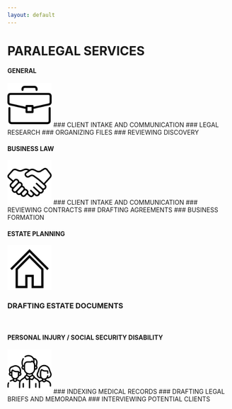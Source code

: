 ```yaml
---
layout: default
---
```


# PARALEGAL SERVICES


#### GENERAL
<img src="/assets/images/briefcase.png" alt="general" width="100">
### CLIENT INTAKE AND COMMUNICATION
### LEGAL RESEARCH
### ORGANIZING FILES
### REVIEWING DISCOVERY
<br/>


#### BUSINESS LAW
<img src="/assets/images/handshake.png" alt="business" width="100">
### CLIENT INTAKE AND COMMUNICATION
### REVIEWING CONTRACTS
### DRAFTING AGREEMENTS
### BUSINESS FORMATION
<br/>


#### ESTATE PLANNING
<img src="/assets/images/house.jpeg" alt="estate" width="100">

### DRAFTING ESTATE DOCUMENTS
<br/>


#### PERSONAL INJURY / SOCIAL SECURITY DISABILITY
<img src="/assets/images/people.png" alt="personal" width="100">
### INDEXING MEDICAL RECORDS
### DRAFTING LEGAL BRIEFS AND MEMORANDA
### INTERVIEWING POTENTIAL CLIENTS


